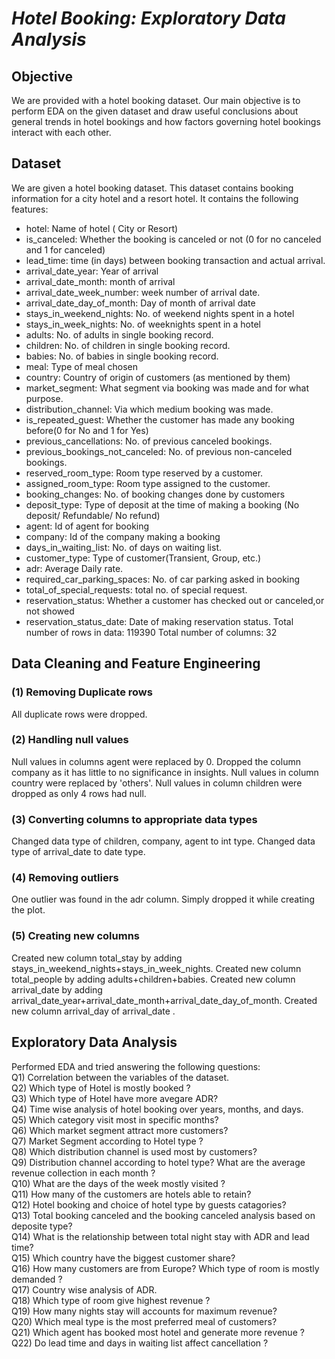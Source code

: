 # *Hotel Booking: Exploratory Data Analysis*
## **Objective**
We are provided with a hotel booking dataset.
Our main objective is to perform EDA on the given dataset and draw useful conclusions about general trends in hotel bookings and how factors governing hotel bookings interact with each other.
## **Dataset**
We are given a hotel booking dataset. This dataset contains booking information for a city hotel and a resort hotel. It contains the following features:  
- hotel: Name of hotel ( City or Resort)
- is_canceled: Whether the booking is canceled or not (0 for no canceled and 1 for canceled)
- lead_time: time (in days) between booking transaction and actual arrival.
- arrival_date_year: Year of arrival
- arrival_date_month: month of arrival
- arrival_date_week_number: week number of arrival date.
- arrival_date_day_of_month: Day of month of arrival date
- stays_in_weekend_nights: No. of weekend nights spent in a hotel
- stays_in_week_nights: No. of weeknights spent in a hotel
- adults: No. of adults in single booking record.
- children: No. of children in single booking record.
- babies: No. of babies in single booking record. 
- meal: Type of meal chosen 
- country: Country of origin of customers (as mentioned by them)
- market_segment: What segment via booking was made and for what purpose.
- distribution_channel: Via which medium booking was made.
- is_repeated_guest: Whether the customer has made any booking before(0 for No and 1 for 
                     Yes)
- previous_cancellations: No. of previous canceled bookings.
- previous_bookings_not_canceled: No. of previous non-canceled bookings.
- reserved_room_type: Room type reserved by a customer.
- assigned_room_type: Room type assigned to the customer.
- booking_changes: No. of booking changes done by customers
- deposit_type: Type of deposit at the time of making a booking (No deposit/ Refundable/ No refund)
- agent: Id of agent for booking
- company: Id of the company making a booking
- days_in_waiting_list: No. of days on waiting list.
- customer_type: Type of customer(Transient, Group, etc.)
- adr: Average Daily rate.
- required_car_parking_spaces: No. of car parking asked in booking
- total_of_special_requests: total no. of special request.
- reservation_status: Whether a customer has checked out or canceled,or not showed 
- reservation_status_date: Date of making reservation status.
Total number of rows in data: 119390
Total number of columns: 32
## **Data Cleaning and Feature Engineering**
### (1) Removing Duplicate rows
All duplicate rows were dropped.
### (2) Handling null values
Null values in columns agent were replaced by 0.
Dropped the column company as it has little to no significance in insights.
Null values in column country were replaced by 'others'.
Null values in column children were dropped as only 4 rows had null.
### (3) Converting columns to appropriate data types
Changed data type of children, company, agent to int type.
Changed data type of arrival_date to date type.
### (4) Removing outliers
One outlier was found in the adr column. Simply dropped it while creating the plot.
### (5) Creating new columns
Created new column total_stay by adding stays_in_weekend_nights+stays_in_week_nights.
Created new column total_people by adding adults+children+babies.
Created new column arrival_date by adding arrival_date_year+arrival_date_month+arrival_date_day_of_month.
Created new column arrival_day of arrival_date .
## **Exploratory Data Analysis**
Performed EDA and tried answering the following questions:   
 Q1) Correlation between the variables of the dataset.   
 Q2) Which type of Hotel is mostly booked ?   
 Q3) Which type of Hotel have more avegare ADR?  
 Q4) Time wise analysis of hotel booking over years, months, and days.  
 Q5) Which category visit most in specific months?  
 Q6) Which market segment attract more customers?  
 Q7) Market Segment according to Hotel type ?  
 Q8) Which distribution channel is used most by customers?  
 Q9) Distribution channel according to hotel type? What are the average revenue collection in each month ?  
 Q10) What are the days of the week mostly visited ?   
 Q11) How many of the customers are hotels able to retain?  
 Q12) Hotel booking and choice of hotel type by guests catagories?  
 Q13) Total booking canceled and the booking canceled analysis based on deposite type?   
 Q14) What is the relationship between total night stay with ADR and lead time?  
 Q15) Which country have the biggest customer share?  
 Q16) How many customers are from Europe? Which type of room is mostly demanded ?  
 Q17) Country wise analysis of ADR.  
 Q18) Which type of room give highest revenue ?  
 Q19) How many nights stay will accounts for maximum revenue?  
 Q20) Which meal type is the  most preferred meal of customers?  
 Q21) Which agent has booked most hotel and generate more revenue ?  
 Q22) Do lead time and days in waiting list affect cancellation ?  
